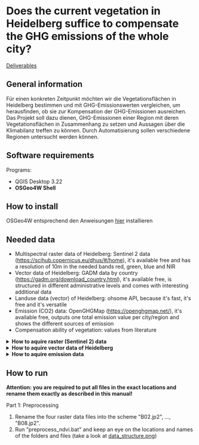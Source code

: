 # Does the current vegetation in Heidelberg suffice to compensate the GHG emissions of the whole city?

<a href="https://github.com/fossgis2122/home/blob/e5aa74674c3a5d00ed566d79ccd8507bb6f41c33/docs/project_deliverables.md">Deliverables</a>

## General information

Für einen konkreten Zeitpunkt möchten wir die Vegetationsflächen in Heidelberg bestimmen und mit GHG-Emissionswerten vergleichen, um herausfinden, ob sie zur Kompensation der GHG-Emissionen ausreichen. Das Projekt soll dazu dienen, GHG-Emissionen einer Region mit deren Vegetationsflächen in Zusammenhang zu setzen und Aussagen über die Klimabilanz treffen zu können. Durch Automatisierung sollen verschiedene Regionen untersucht werden können.

## Software requirements

Programs:
- QGIS Desktop 3.22
- **OSGeo4W Shell**

## How to install

OSGeo4W entsprechend den Anweisungen <a href="https://github.com/fossgis2122/home/blob/cef5499f150e6735b5d9f61ed512bb196de57ced/docs/course_preparation.md">hier</a> installieren 

## Needed data

- Multispectral raster data of Heidelberg: Sentinel 2 data (https://scihub.copernicus.eu/dhus/#/home), it's available free and has a resolution of 10m in the needed bands red, green, blue and NIR 
- Vector data of Heidelberg: GADM data by country (https://gadm.org/download_country.html), it's available free, is structured in different administrative levels and comes with interesting additional data
- Landuse data (vector) of Heidelberg: ohsome API, because it's fast, it's free and it's versatile
- Emission (CO2) data: OpenGHGMap (https://openghgmap.net/), it's available free, outputs one total emission value per city/region and shows the different sources of emission
- Compensation ability of vegetation: values from literature 

<details>
   <summary><b>How to aquire raster (Sentinel 2) data</b></summary>
<br>
    
1. Navigate to <a href="https://scihub.copernicus.eu/dhus/#/self-registration">Copernicus Open Access Hub by ESA registration form</a> and set up an account
2. Log in on <a href="https://scihub.copernicus.eu/dhus/#/home">Copernicus Open Access Hub</a>
    - Without logging in you cannot download the required data
3. Specify search area in the map with right-click (move map with left-click and zoom in with mouse wheel)
4. Click on the three stripes left in the search box to open the advanced search (upper left corner of screen)
5. Select Sentinel 2 and put following statement in the box for the cloud cover: [0 TO 10]
6. If you want to search for data in a specific time period, put the required dates in "sensing period"
7. Click on the search button (upper right of search box) and wait until results are displayed
8. Search for an image with full extent (no black parts) and minimal cloud cover
9. Hover over the entry and click on the eye icon ("View product details")
10. Check in the quick look window if the data seems suitable
11. In the Inspector, navigate to GRANULE/*Name of data*/IMG_DATA/R10m/ and download the three bands "...B02..., ...B03..., ...B04... & ...B08..." (all .jp2)
12. When downloaded, put the four files in a folder "data/Sentinel_2" and move it (folder data) where the scripts of this project are located

</details>

<details>
   <summary><b>How to aquire vector data of Heidelberg</b></summary>
<br>

1. Navigate to <a href="https://gadm.org/download_country.html">GADM data by country</a>, select a country and download the Geopackage
2. When downloaded, unzip the ZIP-file and move the Geopackage to the folder where the scripts of this project are located
3. Rename the file into "gadm.gpkg"
4. Open the script "region_extractor.bat" and change the first line `set roi=''` to set the region of interest. Any name of a city should work, for additional information you should look into the gadm36_DEU.gpkg and search under Name_3 for your roi

</details>

<details>
   <summary><b>How to aquire emission data</b></summary>
<br>

1. Navigate to <a href="https://openghgmap.net/">OpenGHGmap</a> and wait until the data is loaded (coloring the base map)
2. Specify the search area by zooming in with the mouse wheel
3. Click on the three stripes to open the menue (upper right corner)
4. Click on Counties (lvl=6)
5. Hover over the region you want to see data from and write down the red value

</details>

## How to run

**Attention: you are required to put all files in the exact locations and rename them exactly as described in this manual!**

Part 1: Preprocessing
1. Rename the four raster data files into the scheme "B02.jp2", ..., "B08.jp2".
2. Run "preprocess_ndvi.bat" and keep an eye on the locations and names of the folders and files (take a look at <a href="data_structure.png">data_structure.png</a>)
